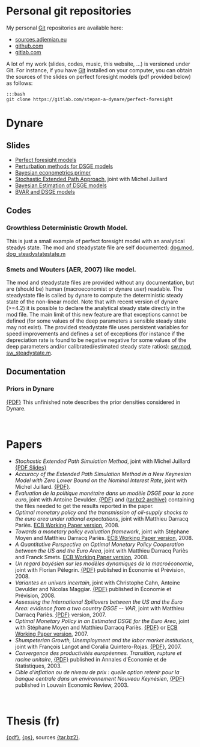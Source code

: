 <!-- 
.. title: Research
.. slug: index
.. date: 2017-06-17 23:43:14 UTC+02:00
.. tags: 
.. category: 
.. link: 
.. description: 
.. type: text
.. hidetitle: True
-->

# Personal git repositories

My personal [Git](http://git-scm.com/) repositories are available here:

 + [sources.adjemian.eu](https://sources.adjemian.eu)
 + [github.com](https://github.com/stepan-a)
 + [gitlab.com](https://gitlab.com/stepan-a)

A lot of my work (slides, codes, music, this website, ...) is versioned under Git. For instance, if you have [Git](http://git-scm.com/) installed on your computer, you can obtain the sources of the slides on perfect foresight models (pdf provided below) as follows:

	:::bash
	git clone https://gitlab.com/stepan-a-dynare/perfect-foresight


# Dynare

## Slides
 + [Perfect foresight models](../dynare/slides/perfect-foresight-models.pdf)
 + [Perturbation methods for DSGE models](../dynare/slides/dsge-perturbation-method.pdf)
 + [Bayesian econometrics primer](../dynare/slides/bayesian-econometrics-primer.pdf)
 + [Stochastic Extended Path Approach](../dynare/slides/sep.pdf), joint with Michel Juillard
 + [Bayesian Estimation of DSGE models](../dynare/slides/BayesianEstimation.pdf)
 + [BVAR and DSGE models](../dynare/slides/BvarUndDsge.pdf)

## Codes

### Growthless Deterministic Growth Model.
This is just a small example of perfect foresight model with an analytical steadys state. The mod and steadystate file are self documented: [dog.mod](../dynare/codes/dog/dog.mod),
[dog_steadystatestate.m](../dynare/codes/dog/dog_steadystate.m)

### Smets and Wouters (AER, 2007) like model.
The  mod and steadystate  files are provided without any documentation, but  are (should be) human (macroeconomist or dynare user) readable.  The steadystate file is called by dynare  to compute the deterministic steady  state of the non-linear model. Note that with recent version of dynare (>=4.2) it is possible to declare the analytical steady state directly in the mod file. The main limit of this new feature are that exceptions cannot be defined (for some values of the deep parameters a sensible steady state may not exist). The provided steadystate file uses persistent variables for speed improvements and defines a set of exceptions (for instance if  the depreciation rate is found to  be  negative negative  for  some values  of the  deep parameters and/or calibrated/estimated steady state ratios): [sw.mod](../dynare/codes/sw/sw.mod), [sw_steadystate.m](../dynare/codes/sw/sw_steadystate.m).

## Documentation

### Priors in Dynare
   [{PDF}](../dynare/text/DynareDistributions.pdf) This unfinished note describes the prior densities considered in Dynare.

<br>

# Papers
 - *Stochastic Extended Path Simulation Method*, joint with Michel Juillard [{PDF Slides}](../dynare/slides/sep.pdf)
 - *Accuracy of the Extended Path Simulation Method in a New Keynesian Model with Zero Lower Bound on the Nominal Interest Rate*, joint with Michel Juillard. [{PDF}](../papers/ZLB-ExtendedPath-Accuracy.pdf).
 - *Évaluation de la politique monétaire dans un modèle DSGE pour la zone euro*, joint with Antoine Devulder. [{PDF}](../papers/rfe-2011-a.pdf) and [{tar.bz2 archive}](../papers/rfe-2011.tar.bz2) containing the files needed to get the results reported in the paper.
 - *Optimal monetary policy and the transmission of oil-supply shocks to the euro area under rational expectations*, joint with Matthieu Darracq Pariès. [ECB Working Paper version](http://www.ecb.eu/pub/pdf/scpwps/ecbwp962.pdf), 2008.
 - *Towards a  monetary policy evaluation  framework*, joint with Stéphane Moyen and Matthieu Darracq Pariès. [ECB Working Paper version](http://www.ecb.eu/pub/pdf/scpwps/ecbwp942.pdf), 2008.
 - *A Quantitative Perspective on Optimal Monetary Policy Cooperation between the US and the Euro Area*, joint with Matthieu Darracq Pariès and Franck Smets. [ECB Working Paper version](http://www.ecb.int/pub/pdf/scpwps/ecbwp884.pdf), 2008.
 - *Un regard bayésien sur les modèles dynamiques de la macroéconomie*, joint with Florian Pélegrin. [{PDF}](../papers/ecoprev2007b.pdf) published in Économie et Prévision, 2008.
 - *Variantes en univers incertain*, joint with Christophe Cahn, Antoine Devulder and Nicolas Maggiar. [{PDF}](../papers/ecoprev2007a.pdf) published in Économie et Prévision, 2008.
 - *Assessing the International Spillovers between the US and the Euro Area: evidence from a two country DSGE -- VAR*, joint with Matthieu Darracq Pariès. [{PDF}]([../papers/ad2007.pdf) version, 2007.
 - *Optimal Monetary Policy in an Estimated DSGE for the Euro Area*, joint with Stéphane Moyen and Matthieu Darracq Pariès. [{PDF}](../papers/adm2007.pdf) or [ECB Working Paper version](http://www.ecb.eu/pub/pdf/scpwps/ecbwp803.pdf), 2007.
 - *Shumpeterian Growth, Unemployment and the labor market institutions*, joint with François Langot and Coralia Quintero-Rojas. [{PDF}](http://mpra.ub.uni-muenchen.de/7909/2/MPRA_paper_7909.pdf), 2007.
 - *Convergence des productivités européennes.  Transition, rupture   et  racine   unitaire*, [{PDF}](http://www.pse.ens.fr/adres/anciens/n69/vol69-02.pdf) published  in   Annales d'Économie et de Statistiques, 2003.
 - *Cible  d'inflation ou  de niveau  de prix :  quelle option retenir pour la banque  centrale dans un environnement Nouveau Keynésien*, [{PDF}](http://www.cairn.info/load_pdf.php?ID_ARTICLE=REL_693_0293) published in Louvain Economic Review, 2003.

<br>

# Thesis (fr)
  [{pdf}](../thesis/thesis.pdf), [{ps}](../thesis/thesis.ps), sources [{tar.bz2}](../thesis/thesis.tar.bz2).
